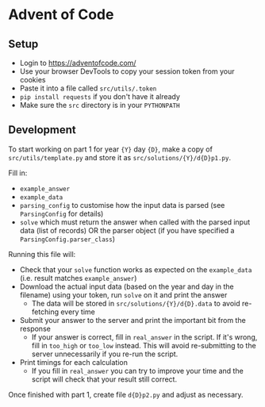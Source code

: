 # Advent of Code

## Setup
* Login to https://adventofcode.com/
* Use your browser DevTools to copy your session token from your cookies
* Paste it into a file called `src/utils/.token`
* `pip install requests` if you don't have it already
* Make sure the `src` directory is in your `PYTHONPATH` 

## Development
To start working on part 1 for year `{Y}` day `{D}`, make a copy of `src/utils/template.py` and store it as `src/solutions/{Y}/d{D}p1.py`.

Fill in:
* `example_answer`
* `example_data`
* `parsing_config` to customise how the input data is parsed (see `ParsingConfig` for details)
* `solve` which must return the answer when called with the parsed input data (list of records) OR the parser object (if you have specified a `ParsingConfig.parser_class`) 

Running this file will:
* Check that your `solve` function works as expected on the `example_data` (i.e. result matches `example_answer`)
* Download the actual input data (based on the year and day in the filename) using your token, run `solve` on it and print the answer
  * The data will be stored in `src/solutions/{Y}/d{D}.data` to avoid re-fetching every time
* Submit your answer to the server and print the important bit from the response
  * If your answer is correct, fill in `real_answer` in the script. If it's wrong, fill in `too_high` or `too_low` instead. This will avoid re-submitting to the server unnecessarily if you re-run the script.
* Print timings for each calculation 
  * If you fill in `real_answer` you can try to improve your time and the script will check that your result still correct.

Once finished with part 1, create file `d{D}p2.py` and adjust as necessary.
